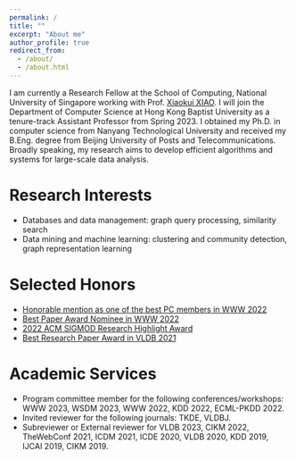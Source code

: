 ```yaml
---
permalink: /
title: ""
excerpt: "About me"
author_profile: true
redirect_from: 
  - /about/
  - /about.html
---
```


I am currently a Research Fellow at the School of Computing, National University of Singapore working with Prof. [Xiaokui XIAO](https://www.comp.nus.edu.sg/~xiaoxk/). I will join the Department of Computer Science at Hong Kong Baptist University as a tenure-track Assistant Professor from Spring 2023. I obtained my Ph.D. in computer science from Nanyang Technological University and received my B.Eng. degree from Beijing University of Posts and Telecommunications. Broadly speaking, my research aims to develop efficient algorithms and systems for large-scale data analysis.

<!-- UPDATE: I am actively looking for a tenure-track faculty position. Please find my C.V. [here](https://renchi.ac.cn/files/CV.pdf). -->

<!-- News
======
- Apr 29, 2022: I received a honorable mention for the outstanding PC members in TheWebConf 2022
- Apr 29, 2022: My paper "Efficient and Effective Similarity Search over Bipartite Graphs" was nominated for the best paper award in TheWebConf 2022
- Jan 14, 2022: One paper "Efficient and Effective Similarity Search over Bipartite Graphs" has been accepted by TheWebConf 2022
- Dec 14, 2021: One paper "Scalable and Effective Bipartite Network Embedding" has been accepted by SIGMOD 2022
- Aug 09, 2021: Our paper titled "Scaling Attributed Network Embedding to Massive Graphs" was selected as the best research paper in VLDB 2021 -->

Research Interests
======
- Databases and data management: graph query processing, similarity search
- Data mining and machine learning: clustering and community detection, graph representation learning

<!-- I welcome enquiries on potential collaborations on interesting topics. Note that, in the papers, every coauthor needs to make substantial contributions to qualify him/her for authorship and the order of authors in the byline reflects the magnitude of contribution. -->

Selected Honors
======
- [Honorable mention as one of the best PC members in WWW 2022](https://www2022.thewebconf.org/awards/)
- [Best Paper Award Nominee in WWW 2022](https://www2022.thewebconf.org/accepted-papers/)
- [2022 ACM SIGMOD Research Highlight Award](https://sigmodrecord.org/issues/sigmod-record-march-2022/)
- [Best Research Paper Award in VLDB 2021](https://vldb.org/2021/?conference-awards)
<!-- - [ACM SIGMOD 2019 Travel Award](https://sigmod2019.org/grants) -->
<!-- - [10th Prize of KDD Cup 2020 AutoGraph](https://www.4paradigm.com/competition/kddcup2020) -->

Academic Services
======
- Program committee member for the following conferences/workshops: WWW 2023, WSDM 2023, WWW 2022, KDD 2022, ECML-PKDD 2022.
- Invited reviewer for the following journals: TKDE, VLDBJ.
- Subreviewer or External reviewer for VLDB 2023, CIKM 2022, TheWebConf 2021, ICDM 2021, ICDE 2020, VLDB 2020, KDD 2019, IJCAI 2019, CIKM 2019.


<!-- Doctoral Thesis
======
[Efficient and Scalable Techniques for PageRank-based Graph Analytics](https://hdl.handle.net/10356/145185), Renchi Yang\\
Thesis Committee: [James Cheng](https://www.cse.cuhk.edu.hk/~jcheng), [George Fletcher](https://www.win.tue.nl/~gfletche) and [Ying Zhang](https://profiles.uts.edu.au/ying.zhang) -->

